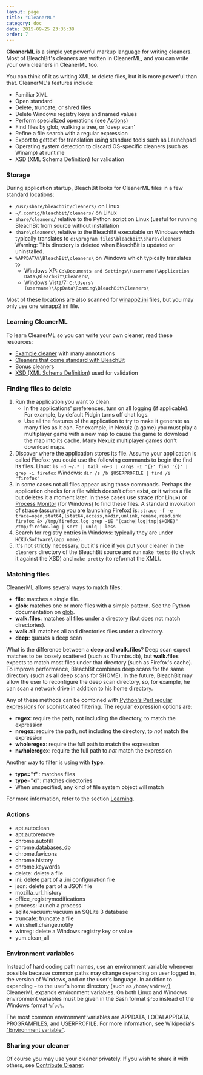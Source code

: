 ```yaml
---
layout: page
title: "CleanerML"
category: doc
date: 2015-09-25 23:35:38
order: 7
---
```


**CleanerML** is a simple yet powerful markup language for writing cleaners. Most of BleachBit's cleaners are written in CleanerML, and you can write your own cleaners in CleanerML too.

You can think of it as writing XML to delete files, but it is more powerful than that. CleanerML's features include:

* Familiar XML
* Open standard
* Delete, truncate, or shred files
* Delete Windows registry keys and named values
* Perform specialized operations (see [Actions](#actions))
* Find files by glob, walking a tree, or 'deep scan'
* Refine a file search with a regular expression
* Export to gettext for translation using standard tools such as Launchpad
* Operating system detection to discard OS-specific cleaners (such as Winamp) at runtime
* XSD (XML Schema Definition) for validation

### Storage

During application startup, BleachBit looks for CleanerML files in a few standard locations:

*   ```/usr/share/bleachbit/cleaners/``` on Linux
*   ```~/.config/bleachbit/cleaners/``` on Linux
*   ```share/cleaners/``` relative to the Python script on Linux (useful for running BleachBit from source without installation
*   ```share\cleaners\``` relative to the BleachBit executable on Windows which typically translates to ```c:\program files\bleachbit\share\cleaners```
    Warning: This directory is deleted when BleachBit is updated or uninstalled.
*   ```%APPDATA%\BleachBit\cleaners\``` on Windows which typically translates to
    *   Windows XP: ```C:\Documents and Settings\(username)\Application Data\BleachBit\Cleaners\```
    *   Windows Vista/7: ```C:\Users\(username)\AppData\Roaming\BleachBit\Cleaners\```

Most of these locations are also scanned for [winapp2.ini](/doc/winapp2ini.html) files, but you may only use one winapp2.ini file.

### Learning CleanerML

To learn CleanerML so you can write your own cleaner, read these resources:

*   [Example cleaner](https://github.com/az0/bleachbit/blob/master/doc/example_cleaner.xml) with many annotations
*   [Cleaners that come standard with BleachBit](https://github.com/az0/bleachbit/tree/master/cleaners)
*   [Bonus cleaners](https://github.com/az0/cleanerml)
*   [XSD (XML Schema Definition)](https://github.com/az0/bleachbit/blob/master/doc/cleaner_markup_language.xsd) used for validation

### Finding files to delete

1.  Run the application you want to clean.
    *   In the applications' preferences, turn on all logging (if applicable). For example, by default Pidgin turns off chat logs.
    *   Use all the features of the application to try to make it generate as many files as it can. For example, in Nexuiz (a game) you must play a multiplayer game with a new map to cause the game to download the map into its cache. Many Nexuiz multiplayer games don't download maps.
2.  Discover where the application stores its file. Assume your application is called Firefox: you could use the following commands to begin the find its files.
    Linux: `ls -d ~/.* | tail -n+3 | xargs -I '{}' find '{}' | grep -i firefox`
    Windows: `dir /s /b $USERPROFILE | find /i "firefox"`
3.  In some cases not all files appear using those commands. Perhaps the application checks for a file which doesn't often exist, or it writes a file but deletes it a moment later. In these cases use strace (for Linux) or [Process Monitor](https://docs.microsoft.com/en-us/sysinternals/downloads/procmon) (for Windows) to find these files. A standard invokation of strace (assuming you are launching Firefox) is: `strace -f -e trace=open,stat64,lstat64,access,mkdir,unlink,rename,readlink firefox &> /tmp/firefox.log grep -iE "(cache|log|tmp|$HOME)" /tmp/firefox.log | sort | uniq | less`
4.  Search for registry entries in Windows: typically they are under ```HCKU\Software\(app name)```.
5.  It's not strictly necessary, but it's nice if you put your cleaner in the ```cleaners``` directory of the BleachBit source and run ```make tests``` (to check it against the XSD) and ```make pretty``` (to reformat the XML).

### Matching files

CleanerML allows several ways to match files:

*   **file**: matches a single file.
*   **glob**: matches one or more files with a simple pattern. See the Python documentation on [glob](https://docs.python.org/2/library/glob.html).
*   **walk.files**: matches all files under a directory (but does not match directories).
*   **walk.all**: matches all and directories files under a directory.
*   **deep**: queues a deep scan

What is the difference between a **deep** and **walk.files**? Deep scan expect matches to be loosely scattered (such as Thumbs.db), but **walk.files** expects to match most files under that directory (such as Firefox's cache). To improve performance, BleachBit combines deep scans for the same directory (such as all deep scans for $HOME). In the future, BleachBit may allow the user to reconfigure the deep scan directory, so, for example, he can scan a network drive in addition to his home directory.

Any of these methods can be combined with [Python's Perl regular expressions](https://docs.python.org/2/howto/regex.html) for sophisticated filtering. The regular expression options are:

* **regex**: require the path, not including the directory, to match the expression
* **nregex**: require the path, not including the directory, to *not* match the expression
* **wholeregex**: require the full path to match the expression
* **nwholeregex**: require the full path to *not* match the expression

Another way to filter is using with **type**:
* **type="f"**: matches files
* **type="d"**: matches directories
* When unspecified, any kind of file system object will match

For more information, refer to the section [Learning](#learning-cleanerml).

### Actions

* apt.autoclean
* apt.autoremove
* chrome.autofill
* chrome.databases_db
* chrome.favicons
* chrome.history
* chrome.keywords
* delete: delete a file
* ini: delete part of a .ini configuration file
* json: delete part of a JSON file
* mozilla_url_history
* office_registrymodifications
* process: launch a process
* sqlite.vacuum: vacuum an SQLite 3 database
* truncate: truncate a file
* win.shell.change.notify
* winreg: delete a Windows registry key or value
* yum.clean_all

### Environment variables

Instead of hard coding path names, use an environment variable whenever possible because common paths may change depending on user logged in, the version of Windows, and on the user's language. In addition to expanding ```~``` to the user's home directory (such as ```/home/andrew/```), CleanerML expands environment variables. On both Linux and Windows environment variables must be given in the Bash format ```$foo``` instead of the Windows format ```%foo%```.

The most common environment variables are APPDATA, LOCALAPPDATA, PROGRAMFILES, and USERPROFILE. For more information, see Wikipedia's ["Environment variable"](https://en.wikipedia.org/wiki/Environment_variable).

### Sharing your cleaner

Of course you may use your cleaner privately. If you wish to share it with others, see [Contribute Cleaner](https://www.bleachbit.org/contribute/cleaner).



